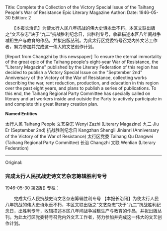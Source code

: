 Title: Complete the Collection of the Victory Special Issue of the Taihang People's War of Resistance Epic Literary Magazine
Author:
Date: 1946-05-30
Edition: 2

　　【本报长治讯】为使太行人民八年抗战的伟大史诗永垂不朽，本区文联出版之“文艺杂志”决于“九二”抗战胜利纪念日，出胜利专号，收辑描述本区八年间战争减租生产与教育的作品，并拟出版丛刊。为此太行区党委特号召党内外文艺工作者，努力参加并完成这一伟大的文艺创作计划。

[Report from Changzhi by this newspaper] To ensure the eternal immortality of the great epic of the Taihang people's eight-year War of Resistance, the "Literary Magazine" published by the Literary Federation of this region has decided to publish a Victory Special Issue on the "September 2nd" Anniversary of the Victory of the War of Resistance, collecting works describing the war, rent reduction, production, and education in this region over the past eight years, and plans to publish a series of publications. To this end, the Taihang Regional Party Committee has specially called on literary and art workers inside and outside the Party to actively participate in and complete this great literary creation plan.

**Named Entities**

太行人民    Taihang People
文艺杂志    Wenyi Zazhi (Literary Magazine)
九二    Jiu Er (September 2nd)
抗战胜利纪念日    Kangzhan Shengli Jinianri (Anniversary of the Victory of the War of Resistance)
太行区党委    Taihang Qu Dangwei (Taihang Regional Party Committee)
长治  Changzhi
文联  Wenlian (Literary Federation)



<hr /> 

Original: 


### 完成太行人民抗战史诗文艺杂志筹辑胜利专号

1946-05-30
第2版()
专栏：

　　完成太行人民抗战史诗文艺杂志筹辑胜利专号
    【本报长治讯】为使太行人民八年抗战的伟大史诗永垂不朽，本区文联出版之“文艺杂志”决于“九二”抗战胜利纪念日，出胜利专号，收辑描述本区八年间战争减租生产与教育的作品，并拟出版丛刊。为此太行区党委特号召党内外文艺工作者，努力参加并完成这一伟大的文艺创作计划。
